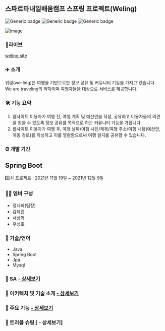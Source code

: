 ## 스파르타내일배움캠프 스프링 프로젝트(Weling)
![Generic badge](https://img.shields.io/badge/SpringBoot-2.1.0-yellowgreen.svg) ![Generic badge](https://img.shields.io/badge/MySQL-8.0.27-green.svg) ![Generic badge](https://img.shields.io/badge/JPA-2.1-orange.svg) 

![image](https://user-images.githubusercontent.com/37091602/145514758-97d9fca2-8b8a-4454-b388-4626c63a85e2.png)

 

### 🔗라이브
[weling.site](http://weling.site/)  


### ✈️ 소개
위링(we-ling)은 여행을 기반으로한 정보 공유 및 커뮤니티 기능을 가지고 있습니다.
We are traveling의 약자이며 여행자들을 대상으로 서비스를 제공합니다.  
    
### 🛠 기능 요약
1. 웹사이트 이용자가 여행 전, 여행 계획 및 예산안을 작성, 공유하고 이용자들의 의견을 얻을 수 있도록 정보 공유를 목적으로 하는 커뮤니티 기능을 가집니다.
2. 웹사이트 이용자가 여행 후, 여행 날짜/여행 사진/제목/여행 주소/여행 내용(예산안, 이동 경로)를 작성하고 이를 열람함으로써 여행 일지를 공유할 수 있습니다.  

### ⏰ 개발 기간
## Spring Boot
3️⃣차 프로젝트 : 2021년 11월 19일 ~ 2021년 12월 9일

### 👩‍💻 멤버 구성
- 정태희(팀장)
- 김혜린
- 서성혁
- 우성호  

### 📌 기술/언어
- Java
- Spring Boot
- Jpa
- Mysql

### 📌 SA [ - 상세보기](https://github.com/jtheeeeee/we_are_traveling_java/wiki/SA)

### 📌 아키텍처 및 기술 소개 [ - 상세보기](https://github.com/jtheeeeee/we_are_traveling_java/wiki/%EC%95%84%ED%82%A4%ED%85%8D%EC%B2%98-%EB%B0%8F-%EA%B8%B0%EC%88%A0-%EC%86%8C%EA%B0%9C)

### 📌 주요 기능 [ - 상세보기](https://github.com/jtheeeeee/we_are_traveling_java/wiki/%EC%A3%BC%EC%9A%94-%EA%B8%B0%EB%8A%A5)

### 📌 트러블 슈팅 [ - 상세보기]
